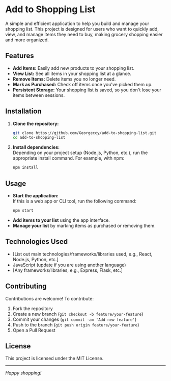# Add to Shopping List

A simple and efficient application to help you build and manage your shopping list. This project is designed for users who want to quickly add, view, and manage items they need to buy, making grocery shopping easier and more organized.

## Features

- **Add Items:** Easily add new products to your shopping list.
- **View List:** See all items in your shopping list at a glance.
- **Remove Items:** Delete items you no longer need.
- **Mark as Purchased:** Check off items once you've picked them up.
- **Persistent Storage:** Your shopping list is saved, so you don't lose your items between sessions.

## Installation

1. **Clone the repository:**
   ```bash
   git clone https://github.com/Georgeccy/add-to-shopping-list.git
   cd add-to-shopping-list
   ```
2. **Install dependencies:**  
   Depending on your project setup (Node.js, Python, etc.), run the appropriate install command. For example, with npm:
   ```bash
   npm install
   ```

## Usage

- **Start the application:**  
  If this is a web app or CLI tool, run the following command:
  ```bash
  npm start
  ```
- **Add items to your list** using the app interface.
- **Manage your list** by marking items as purchased or removing them.

## Technologies Used

- [List out main technologies/frameworks/libraries used, e.g., React, Node.js, Python, etc.]
- JavaScript (update if you are using another language)
- [Any frameworks/libraries, e.g., Express, Flask, etc.]

## Contributing

Contributions are welcome! To contribute:

1. Fork the repository
2. Create a new branch (`git checkout -b feature/your-feature`)
3. Commit your changes (`git commit -am 'Add new feature'`)
4. Push to the branch (`git push origin feature/your-feature`)
5. Open a Pull Request

## License

This project is licensed under the MIT License.

---

*Happy shopping!*
